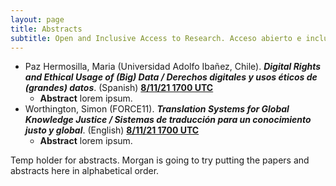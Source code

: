 ```yaml
---
layout: page
title: Abstracts
subtitle: Open and Inclusive Access to Research. Acceso abierto e inclusivo a la investigación. November/Noviembre 8-11, 2021
---
```


* Paz Hermosilla, Maria (Universidad Adolfo Ibañez, Chile). ***Digital Rights and Ethical Usage of (Big) Data / Derechos digitales y usos éticos de (grandes) datos***. (Spanish) [**8/11/21 1700 UTC**](../programme/#Monday)
    * **Abstract** lorem ipsum.
* Worthington, Simon (FORCE11). ***Translation Systems for Global Knowledge Justice / Sistemas de traducción para un conocimiento justo y  global***. (English) [**8/11/21 1700 UTC**](../programme/#Monday)
    * **Abstract** lorem ipsum.

Temp holder for abstracts. Morgan is going to try putting the papers and abstracts here in alphabetical order.
